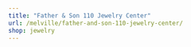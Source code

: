 ```yaml
---
title: "Father & Son 110 Jewelry Center"
url: /melville/father-and-son-110-jewelry-center/
shop: jewelry
---
```

